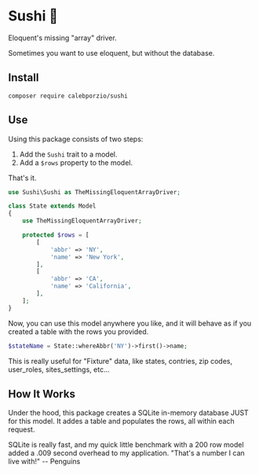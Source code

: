 # Sushi 🍣
Eloquent's missing "array" driver.

Sometimes you want to use eloquent, but without the database.

## Install
`composer require calebporzio/sushi`

## Use

Using this package consists of two steps:
1. Add the `Sushi` trait to a model.
2. Add a `$rows` property to the model.

That's it.

```php
use Sushi\Sushi as TheMissingEloquentArrayDriver;

class State extends Model
{
    use TheMissingEloquentArrayDriver;

    protected $rows = [
        [
            'abbr' => 'NY',
            'name' => 'New York',
        ],
        [
            'abbr' => 'CA',
            'name' => 'California',
        ],
    ];
}
```

Now, you can use this model anywhere you like, and it will behave as if you created a table with the rows you provided.
```php
$stateName = State::whereAbbr('NY')->first()->name;
```

This is really useful for "Fixture" data, like states, contries, zip codes, user_roles, sites_settings, etc...

## How It Works
Under the hood, this package creates a SQLite in-memory database JUST for this model. It addes a table and populates the rows, all within each request.

SQLite is really fast, and my quick little benchmark with a 200 row model added a .009 second overhead to my application. "That's a number I can live with!" -- Penguins
